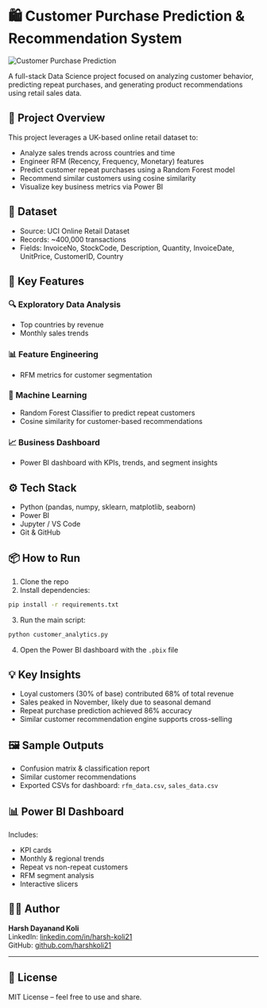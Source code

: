 # 🛍️ Customer Purchase Prediction & Recommendation System
![Customer Purchase Prediction](https://github.com/user-attachments/assets/94d829cf-e55d-4c1c-beee-48f39407a918)

A full-stack Data Science project focused on analyzing customer behavior, predicting repeat purchases, and generating product recommendations using retail sales data.

## 📌 Project Overview

This project leverages a UK-based online retail dataset to:
- Analyze sales trends across countries and time
- Engineer RFM (Recency, Frequency, Monetary) features
- Predict customer repeat purchases using a Random Forest model
- Recommend similar customers using cosine similarity
- Visualize key business metrics via Power BI

## 📁 Dataset

- Source: UCI Online Retail Dataset
- Records: ~400,000 transactions
- Fields: InvoiceNo, StockCode, Description, Quantity, InvoiceDate, UnitPrice, CustomerID, Country

## 🧠 Key Features

### 🔍 Exploratory Data Analysis
- Top countries by revenue
- Monthly sales trends

### 📊 Feature Engineering
- RFM metrics for customer segmentation

### 🤖 Machine Learning
- Random Forest Classifier to predict repeat customers
- Cosine similarity for customer-based recommendations

### 📈 Business Dashboard
- Power BI dashboard with KPIs, trends, and segment insights

## ⚙️ Tech Stack

- Python (pandas, numpy, sklearn, matplotlib, seaborn)
- Power BI
- Jupyter / VS Code
- Git & GitHub

## 📦 How to Run

1. Clone the repo
2. Install dependencies:
```bash
pip install -r requirements.txt
```
3. Run the main script:
```bash
python customer_analytics.py
```
4. Open the Power BI dashboard with the `.pbix` file

## 💡 Key Insights

- Loyal customers (30% of base) contributed 68% of total revenue
- Sales peaked in November, likely due to seasonal demand
- Repeat purchase prediction achieved 86% accuracy
- Similar customer recommendation engine supports cross-selling

## 🖼️ Sample Outputs

- Confusion matrix & classification report
- Similar customer recommendations
- Exported CSVs for dashboard: `rfm_data.csv`, `sales_data.csv`

## 📊 Power BI Dashboard

Includes:
- KPI cards
- Monthly & regional trends
- Repeat vs non-repeat customers
- RFM segment analysis
- Interactive slicers

## 🙋‍♂️ Author

**Harsh Dayanand Koli**  
LinkedIn: [linkedin.com/in/harsh-koli21](https://www.linkedin.com/in/harsh-koli21/)  
GitHub: [github.com/harshkoli21](https://github.com/harshkoli21)

---

## 📄 License

MIT License – feel free to use and share.
